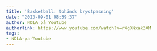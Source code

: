 ```yaml
---
title: 'Basketball: tohånds brystpasning'
date: "2023-09-01 08:59:37"
author: NDLA på Youtube
authorlink: https://www.youtube.com/watch?v=r4gXNxak3XM
tags:
- NDLA-pa-Youtube
---
```

